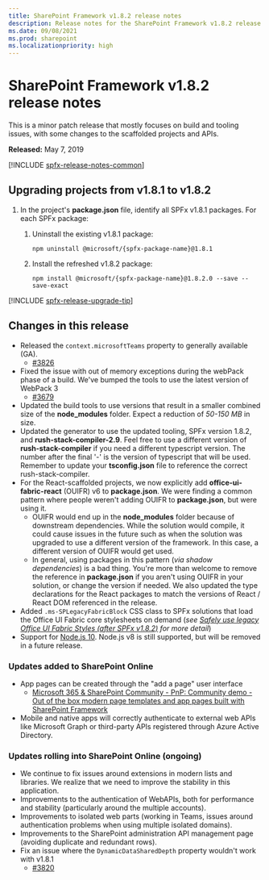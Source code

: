 ```yaml
---
title: SharePoint Framework v1.8.2 release notes
description: Release notes for the SharePoint Framework v1.8.2 release
ms.date: 09/08/2021
ms.prod: sharepoint
ms.localizationpriority: high
---
```

# SharePoint Framework v1.8.2 release notes

This is a minor patch release that mostly focuses on build and tooling issues, with some changes to the scaffolded projects and APIs.

**Released:** May 7, 2019

[!INCLUDE [spfx-release-notes-common](../../includes/snippets/spfx-release-notes-common.md)]

## Upgrading projects from v1.8.1 to v1.8.2

1. In the project's **package.json** file, identify all SPFx v1.8.1 packages. For each SPFx package:
    1. Uninstall the existing v1.8.1 package:

        ```console
        npm uninstall @microsoft/{spfx-package-name}@1.8.1
        ```

    1. Install the refreshed v1.8.2 package:

        ```console
        npm install @microsoft/{spfx-package-name}@1.8.2.0 --save --save-exact
        ```

[!INCLUDE [spfx-release-upgrade-tip](../../includes/snippets/spfx-release-upgrade-tip.md)]

## Changes in this release

- Released the `context.microsoftTeams` property to generally available (GA).
  - [#3826](https://github.com/SharePoint/sp-dev-docs/issues/3826)
- Fixed the issue with out of memory exceptions during the webPack phase of a build.  We've bumped the tools to use the latest version of WebPack 3
  - [#3679](https://github.com/SharePoint/sp-dev-docs/issues/3679)
- Updated the build tools to use versions that result in a smaller combined size of the **node_modules** folder. Expect a reduction of *50-150 MB* in size.
- Updated the generator to use the updated tooling, SPFx version 1.8.2, and **rush-stack-compiler-2.9**.  Feel free to use a different version of **rush-stack-compiler** if you need a different typescript version.  The number after the final '-' is the version of typescript that will be used.  Remember to update your **tsconfig.json** file to reference the correct rush-stack-compiler.
- For the React-scaffolded projects, we now explicitly add **office-ui-fabric-react** (OUIFR) v6 to **package.json**.  We were finding a common pattern where people weren't adding OUIFR to **package.json**, but were using it.
  - OUIFR would end up in the **node_modules** folder because of downstream dependencies. While the solution would compile, it could cause issues in the future such as when the solution was upgraded to use a different version of the framework. In this case, a different version of OUIFR would get used.
  - In general, using packages in this pattern (*via shadow dependencies*) is a bad thing.  You're more than welcome to remove the reference in **package.json** if you aren't using OUIFR in your solution, or change the version if needed.  We also updated the type declarations for the React packages to match the versions of React / React DOM referenced in the release.
- Added `.ms-SPLegacyFabricBlock` CSS class to SPFx solutions that load the Office UI Fabric core stylesheets on demand (*see [Safely use legacy Office UI Fabric Styles (after SPFx v1.8.2)](office-ui-fabric-integration.md#safely-use-legacy-office-ui-fabric-styles-after-spfx-v182) for more detail*)
- Support for [Node.js 10](https://nodejs.org/). Node.js v8 is still supported, but will be removed in a future release.

### Updates added to SharePoint Online

- App pages can be created through the "add a page" user interface
  - [Microsoft 365 & SharePoint Community - PnP: Community demo - Out of the box modern page templates and app pages built with SharePoint Framework](https://www.youtube.com/watch?v=Fj44FjYKpOM)
- Mobile and native apps will correctly authenticate to external web APIs like Microsoft Graph or third-party APIs registered through Azure Active Directory.

### Updates rolling into SharePoint Online (ongoing)

- We continue to fix issues around extensions in modern lists and libraries.  We realize that we need to improve the stability in this application.
- Improvements to the authentication of WebAPIs, both for performance and stability (particularly around the multiple accounts).
- Improvements to isolated web parts (working in Teams, issues around authentication problems when using multiple isolated domains).
- Improvements to the SharePoint administration API management page (avoiding duplicate and redundant rows).
- Fix an issue where the `DynamicDataSharedDepth` property wouldn't work with v1.8.1
  - [#3820](https://github.com/SharePoint/sp-dev-docs/issues/3820)
